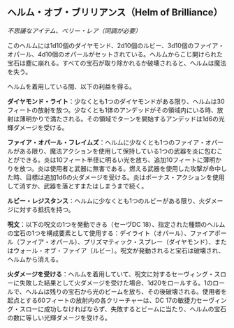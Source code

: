 ## ヘルム・オブ・ブリリアンス（Helm of Brilliance）
*不思議なアイテム、ベリー・レア（同調が必要）*

このヘルムには1d10個のダイヤモンド、2d10個のルビー、3d10個のファイア・オパール、4d10個のオパールがセットされている。ヘルムからこじ開けられた宝石は塵に崩れる。すべての宝石が取り除かれるか破壊されると、ヘルムは魔法を失う。

ヘルムを着用している間、以下の利益を得る。

**ダイヤモンド・ライト**：少なくとも1つのダイヤモンドがある限り、ヘルムは30フィートの放射を放つ。少なくとも1体のアンデッドがその領域内にいる時、放射は薄明かりで満たされる。その領域でターンを開始するアンデッドは1d6の光輝ダメージを受ける。

**ファイア・オパール・フレイムズ**：ヘルムに少なくとも1つのファイア・オパールがある限り、魔法アクションを使用して保持している1つの武器を炎に包むことができる。炎は10フィート半径に明るい光を放ち、追加10フィートに薄明かりを放つ。炎は使用者と武器に無害である。燃える武器を使用した攻撃が命中した時、目標は追加1d6の火ダメージを受ける。炎はボーナス・アクションを使用して消すか、武器を落とすまたはしまうまで続く。

**ルビー・レジスタンス**：ヘルムに少なくとも1つのルビーがある限り、火ダメージに対する抵抗を持つ。

**呪文**：以下の呪文の1つを発動できる（セーヴDC 18）、指定された種類のヘルムの宝石の1つを構成要素として使用する：デイライト（オパール）、ファイアボール（ファイア・オパール）、プリズマティック・スプレー（ダイヤモンド）、またはウォール・オブ・ファイア（ルビー）。呪文が発動されると宝石は破壊され、ヘルムから消える。

**火ダメージを受ける**：ヘルムを着用していて、呪文に対するセーヴィング・スローに失敗した結果として火ダメージを受けた場合、1d20をロールする。1のロールで、ヘルムは残りの宝石から光のビームを放ち、その後破壊される。使用者を起点とする60フィートの放射内の各クリーチャーは、DC 17の敏捷力セーヴィング・スローに成功しなければならず、失敗するとビームに当たり、ヘルムの宝石の数に等しい光輝ダメージを受ける。